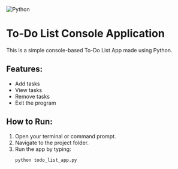 ![Python](https://img.shields.io/badge/Built%20with-Python-3776AB?style=for-the-badge&logo=python&logoColor=white)

# To-Do List Console Application

This is a simple console-based To-Do List App made using Python.

## Features:
- Add tasks
- View tasks
- Remove tasks
- Exit the program

## How to Run:
1. Open your terminal or command prompt.
2. Navigate to the project folder.
3. Run the app by typing:
   ```bash
   python todo_list_app.py
